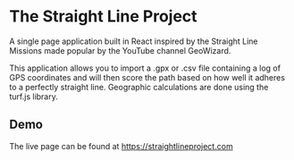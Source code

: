 
# The Straight Line Project

A single page application built in React inspired by the Straight Line Missions made popular by the YouTube channel GeoWizard.

This application allows you to import a .gpx or .csv file containing a log of GPS coordinates and will then score the path based on how well it adheres to a perfectly straight line. Geographic calculations are done using the turf.js library.



## Demo

The live page can be found at https://straightlineproject.com

